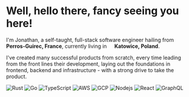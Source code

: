 <h1>Well, hello there, fancy seeing you here!</h1>

<p>I'm Jonathan, a self-taught, full-stack software engineer hailing from <img src="https://cdn-icons-png.flaticon.com/512/197/197560.png" width="13"/> <b>Perros-Guirec, France</b>, currently living in <img src="https://cdn-icons-png.flaticon.com/512/4628/4628690.png" width="13"/> <b>Katowice, Poland</b>.</p>
<p>I've created many successful products from scratch, every time leading from the front lines their development, laying out the foundations in frontend, backend and infrastructure - with a strong drive to take the product.</p>

<p>
  <img alt="Rust" src="https://img.shields.io/badge/Rust-000000?style=for-the-badge&logo=rust&logoColor=white" />
  <img alt="Go" src="https://img.shields.io/badge/Go-00ADD8?style=for-the-badge&logo=go&logoColor=white" />
  <img alt="TypeScript" src="https://img.shields.io/badge/TypeScript-007ACC?style=for-the-badge&logo=typescript&logoColor=white" />
  <img alt="AWS" src="https://img.shields.io/badge/AWS-232F3E?style=for-the-badge&logo=amazon-aws&logoColor=white" />
  <img alt="GCP" src="https://img.shields.io/badge/Google_Cloud-4285F4?style=for-the-badge&logo=google-cloud&logoColor=white" />
  <img alt="Nodejs" src="https://img.shields.io/badge/Node.js-43853D?style=for-the-badge&logo=node.js&logoColor=white" />
  <img alt="React" src="https://img.shields.io/badge/React-20232A?style=for-the-badge&logo=react&logoColor=61DAFB" />
  <img alt="GraphQL" src="https://img.shields.io/badge/-GraphQL-E10098?style=for-the-badge&logo=graphql&logoColor=white" /
</p>
